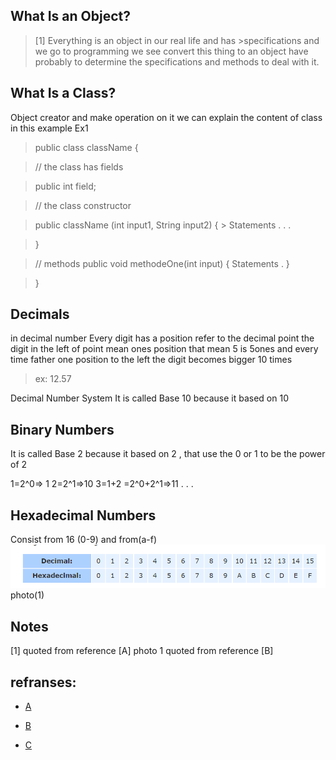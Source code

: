 ## What Is an Object?

> [1] Everything is an object in our real life and has >specifications and we go to programming we see convert this thing to an object have probably to determine the specifications and methods to deal with it. 

## What Is a Class?
Object creator and make operation on it  we can explain the content of class in this example
 Ex1

>public class className {
        
 > // the class has fields

 >   public int field;

 >   // the class constructor

> public className (int input1, String input2) {
    >    Statements 
>. 
>.
>.


 >  }
        
>// methods
 >   public void methodeOne(int input) {
> Statements 
. 
  >  }
        
>}

## Decimals

in decimal number Every digit has a position refer to the decimal point 
the digit in the left of point  mean ones position  that mean 5 is 5ones
and every time father  one position to the left the digit becomes bigger 10 times
> ex: 12.57

Decimal Number System
It is called  Base 10 because it based on 10 


## Binary Numbers
It is called  Base 2 because it based on 2 , that use the 0 or 1 to be the power of 2

1=2^0=> 1
2=2^1=>10
3=1+2 =2^0+2^1=>11
.
.
.

## Hexadecimal Numbers
Consist from 16 (0-9) and from(a-f)
![The San Juan Mountains are beautiful!](/ass/02.png "San Juan Mountains")
 photo(1)

 ## Notes
[1] quoted  from reference [A]
photo 1 quoted from reference [B]


## refranses:
- [A](https://docs.oracle.com/javase/tutorial/java/concepts/)

- [B](https://www.mathsisfun.com/binary-decimal-hexadecimal.html)
- [C](https://docs.oracle.com/javase/tutorial/java/javaOO/classes.html)




